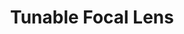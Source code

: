 ---
layout: page
title: Tunable Focal Lens
description: Tunable focal lens for dynamic tempearture correction in optical tweezer systems
img: assets/img/tunablelens.png
# redirect: https://unsplash.com
importance: 6
category: internships/research
---